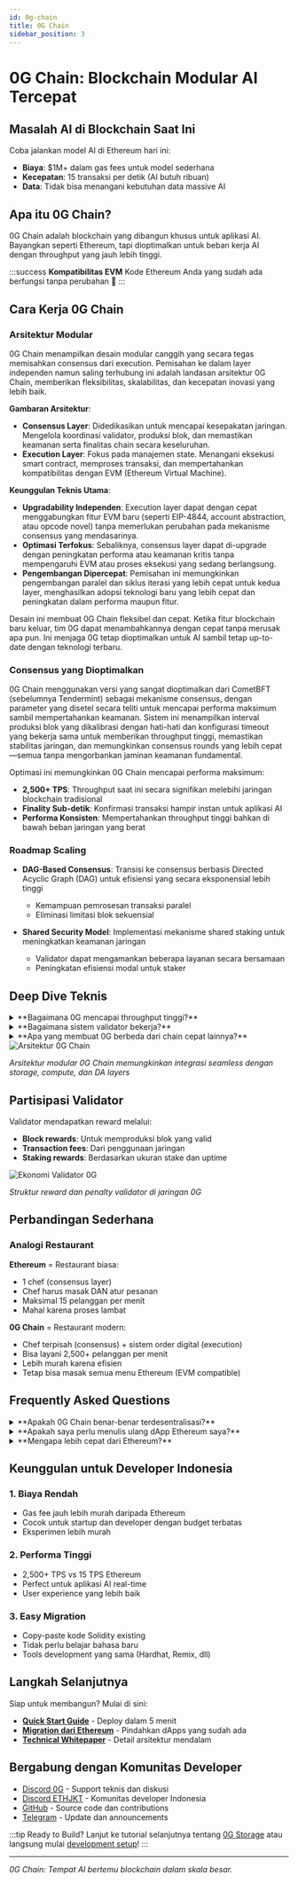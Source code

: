 ```yaml
---
id: 0g-chain
title: 0G Chain 
sidebar_position: 3
---
```


# 0G Chain: Blockchain Modular AI Tercepat

## Masalah AI di Blockchain Saat Ini

Coba jalankan model AI di Ethereum hari ini:
- **Biaya**: $1M+ dalam gas fees untuk model sederhana
- **Kecepatan**: 15 transaksi per detik (AI butuh ribuan)
- **Data**: Tidak bisa menangani kebutuhan data massive AI

## Apa itu 0G Chain?

0G Chain adalah blockchain yang dibangun khusus untuk aplikasi AI. Bayangkan seperti Ethereum, tapi dioptimalkan untuk beban kerja AI dengan throughput yang jauh lebih tinggi.

:::success **Kompatibilitas EVM**
Kode Ethereum Anda yang sudah ada berfungsi tanpa perubahan 🤝
:::

## Cara Kerja 0G Chain

### Arsitektur Modular
0G Chain menampilkan desain modular canggih yang secara tegas memisahkan consensus dari execution. Pemisahan ke dalam layer independen namun saling terhubung ini adalah landasan arsitektur 0G Chain, memberikan fleksibilitas, skalabilitas, dan kecepatan inovasi yang lebih baik.

**Gambaran Arsitektur**:
- **Consensus Layer**: Didedikasikan untuk mencapai kesepakatan jaringan. Mengelola koordinasi validator, produksi blok, dan memastikan keamanan serta finalitas chain secara keseluruhan.
- **Execution Layer**: Fokus pada manajemen state. Menangani eksekusi smart contract, memproses transaksi, dan mempertahankan kompatibilitas dengan EVM (Ethereum Virtual Machine).

**Keunggulan Teknis Utama**:
- **Upgradability Independen**: Execution layer dapat dengan cepat menggabungkan fitur EVM baru (seperti EIP-4844, account abstraction, atau opcode novel) tanpa memerlukan perubahan pada mekanisme consensus yang mendasarinya.
- **Optimasi Terfokus**: Sebaliknya, consensus layer dapat di-upgrade dengan peningkatan performa atau keamanan kritis tanpa mempengaruhi EVM atau proses eksekusi yang sedang berlangsung.
- **Pengembangan Dipercepat**: Pemisahan ini memungkinkan pengembangan paralel dan siklus iterasi yang lebih cepat untuk kedua layer, menghasilkan adopsi teknologi baru yang lebih cepat dan peningkatan dalam performa maupun fitur.

Desain ini membuat 0G Chain fleksibel dan cepat. Ketika fitur blockchain baru keluar, tim 0G dapat menambahkannya dengan cepat tanpa merusak apa pun. Ini menjaga 0G tetap dioptimalkan untuk AI sambil tetap up-to-date dengan teknologi terbaru.

### Consensus yang Dioptimalkan
0G Chain menggunakan versi yang sangat dioptimalkan dari CometBFT (sebelumnya Tendermint) sebagai mekanisme consensus, dengan parameter yang disetel secara teliti untuk mencapai performa maksimum sambil mempertahankan keamanan. Sistem ini menampilkan interval produksi blok yang dikalibrasi dengan hati-hati dan konfigurasi timeout yang bekerja sama untuk memberikan throughput tinggi, memastikan stabilitas jaringan, dan memungkinkan consensus rounds yang lebih cepat—semua tanpa mengorbankan jaminan keamanan fundamental.

Optimasi ini memungkinkan 0G Chain mencapai performa maksimum:
- **2,500+ TPS**: Throughput saat ini secara signifikan melebihi jaringan blockchain tradisional
- **Finality Sub-detik**: Konfirmasi transaksi hampir instan untuk aplikasi AI
- **Performa Konsisten**: Mempertahankan throughput tinggi bahkan di bawah beban jaringan yang berat

### Roadmap Scaling
- **DAG-Based Consensus**: Transisi ke consensus berbasis Directed Acyclic Graph (DAG) untuk efisiensi yang secara eksponensial lebih tinggi
  - Kemampuan pemrosesan transaksi paralel
  - Eliminasi limitasi blok sekuensial
  
- **Shared Security Model**: Implementasi mekanisme shared staking untuk meningkatkan keamanan jaringan
  - Validator dapat mengamankan beberapa layanan secara bersamaan
  - Peningkatan efisiensi modal untuk staker

## Deep Dive Teknis

<details>
<summary>**Bagaimana 0G mencapai throughput tinggi?**</summary>

Saat ini mencapai 2,500 TPS melalui:

1. **CometBFT yang Dioptimalkan**: Consensus yang sangat efisien berdasarkan Tendermint
2. **Produksi blok yang efisien**: Disetel untuk pemrosesan data skala AI
3. **Finalitas cepat**: Konfirmasi transaksi sub-detik

**Scaling masa depan** akan menambahkan:
- Beberapa jaringan consensus paralel
- Ekspansi kapasitas dinamis
- Load balancing otomatis

</details>

<details>
<summary>**Bagaimana sistem validator bekerja?**</summary>

**Staking & Consensus**:
- Validator melakukan stake token 0G untuk berpartisipasi
- CometBFT memastikan Byzantine fault tolerance

**Rewards**:
- Reward produksi blok
- Pengumpulan biaya transaksi
- Staking yields proporsional dengan ukuran stake

**Seleksi Node**:
- VRF (Verifiable Random Function) untuk seleksi validator yang adil
- Mencegah kolusi dan memastikan desentralisasi

</details>

<details>
<summary>**Apa yang membuat 0G berbeda dari chain cepat lainnya?**</summary>

Tidak seperti blockchain "cepat" general-purpose:

- **Desain AI-First**: Struktur data dioptimalkan untuk beban kerja AI
- **Arsitektur Modular**: Upgrade komponen secara independen
- **EVM + More**: Mulai dengan kompatibilitas Ethereum, ekspansi ke VM lain
- **Purpose-Built**: Tidak retrofitted - dirancang dari awal untuk AI

</details>

<div style={{textAlign: 'center'}}>
  <img src="/img/broadcasted to 0G Consensus.png" alt="Arsitektur 0G Chain" style={{maxWidth: '100%'}} />
  <p><em>Arsitektur modular 0G Chain memungkinkan integrasi seamless dengan storage, compute, dan DA layers</em></p>
</div>

## Partisipasi Validator

Validator mendapatkan reward melalui:
- **Block rewards**: Untuk memproduksi blok yang valid
- **Transaction fees**: Dari penggunaan jaringan
- **Staking rewards**: Berdasarkan ukuran stake dan uptime

<div style={{textAlign: 'center'}}>
  <img src="/img/0G Consensus.png" alt="Ekonomi Validator 0G" style={{maxWidth: '100%'}} />
  <p><em>Struktur reward dan penalty validator di jaringan 0G</em></p>
</div>

## Perbandingan Sederhana

### Analogi Restaurant

**Ethereum** = Restaurant biasa:
- 1 chef (consensus layer)
- Chef harus masak DAN atur pesanan
- Maksimal 15 pelanggan per menit
- Mahal karena proses lambat

**0G Chain** = Restaurant modern:
- Chef terpisah (consensus) + sistem order digital (execution)
- Bisa layani 2,500+ pelanggan per menit
- Lebih murah karena efisien
- Tetap bisa masak semua menu Ethereum (EVM compatible)

## Frequently Asked Questions

<details>
<summary>**Apakah 0G Chain benar-benar terdesentralisasi?**</summary>

Ya! 0G Chain beroperasi dengan validator set yang permissionless dan terdistribusi global menggunakan proof-of-stake consensus. Tidak ada entitas tunggal yang mengontrol jaringan.

</details>

<details>
<summary>**Apakah saya perlu menulis ulang dApp Ethereum saya?**</summary>

Tidak! Kompatibilitas EVM penuh berarti kode Solidity Anda dapat di-deploy tanpa perubahan. Satu-satunya perbedaan yang akan Anda notice adalah peningkatan kecepatan dan biaya.

</details>

<details>
<summary>**Mengapa lebih cepat dari Ethereum?**</summary>

0G Chain dibangun khusus untuk beban kerja AI, sementara Ethereum bersifat general-purpose. 0G mencapai kecepatan melalui:
- Mekanisme consensus yang dioptimalkan (CometBFT)
- Struktur data khusus AI
- Optimasi kasus penggunaan yang terfokus
</details>

## Keunggulan untuk Developer Indonesia

### 1. **Biaya Rendah**
- Gas fee jauh lebih murah daripada Ethereum
- Cocok untuk startup dan developer dengan budget terbatas
- Eksperimen lebih murah

### 2. **Performa Tinggi**
- 2,500+ TPS vs 15 TPS Ethereum
- Perfect untuk aplikasi AI real-time
- User experience yang lebih baik

### 3. **Easy Migration**
- Copy-paste kode Solidity existing
- Tidak perlu belajar bahasa baru
- Tools development yang sama (Hardhat, Remix, dll)

## Langkah Selanjutnya

Siap untuk membangun? Mulai di sini:
- **[Quick Start Guide](https://docs.0g.ai/developer-hub/getting-started)** - Deploy dalam 5 menit
- **[Migration dari Ethereum](https://docs.0g.ai/developer-hub/building-on-0g/contracts-on-0g/deploy-contracts)** - Pindahkan dApps yang sudah ada
- **[Technical Whitepaper](https://docs.0g.ai/resources/whitepaper)** - Detail arsitektur mendalam

## Bergabung dengan Komunitas Developer

- [Discord 0G](https://discord.gg/0gLabs) - Support teknis dan diskusi
- [Discord ETHJKT](https://discord.gg/p5b6RFEnnk) - Komunitas developer Indonesia
- [GitHub](https://github.com/0glabs) - Source code dan contributions
- [Telegram](https://t.me/web3_0glabs) - Update dan announcements

:::tip Ready to Build?
Lanjut ke tutorial selanjutnya tentang [0G Storage](./4-0g-storage.md) atau langsung mulai [development setup](./5-getting-started.md)!
:::

---

*0G Chain: Tempat AI bertemu blockchain dalam skala besar.*